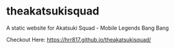 # theakatsukisquad
A static website for Akatsuki Squad - Mobile Legends Bang Bang

Checkout Here:
https://hrr817.github.io/theakatsukisquad/
